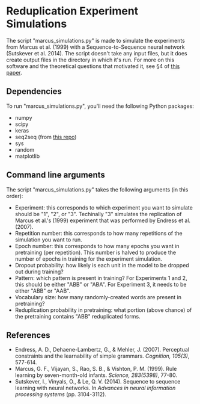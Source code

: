 # Reduplication Experiment Simulations

The script "marcus_simulations.py" is made to simulate the experiments from Marcus et al. (1999) with a Sequence-to-Sequence neural network (Sutskever et al. 2014). The script doesn't take any input files, but it does create output files in the directory in which it's run. For more on this software and the theoretical questions that motivated it, see §4 of [this paper](https://works.bepress.com/joe_pater/38/).

## Dependencies

To run "marcus_simulations.py", you'll need the following Python packages:

* numpy
* scipy
* keras
* seq2seq (from [this repo](https://github.com/farizrahman4u/seq2seq))
* sys
* random
* matplotlib

## Command line arguments

The script "marcus_simulations.py" takes the following arguments (in this order):

* Experiment: this corresponds to which experiment you want to simulate should be "1", "2", or "3". Techinally "3" simulates the replication of Marcus et al.'s (1999) experiment that was performed by Endress et al. (2007).
* Repetition number: this corresponds to how many repetitions of the simulation you want to run.
* Epoch number: this corresponds to how many epochs you want in pretraining (per repetition). This number is halved to produce the number of epochs in training for the experiment simulation.
* Dropout probability: how likely is each unit in the model to be dropped out during training?
* Pattern: which pattern is present in training? For Experiments 1 and 2, this should be either "ABB" or "ABA". For Experiment 3, it needs to be either "ABB" or "AAB". 
* Vocabulary size: how many randomly-created words are present in pretraining?
* Reduplication probability in pretraining: what portion (above chance) of the pretraining contains "ABB" reduplicated forms.

## References
* Endress, A. D., Dehaene-Lambertz, G., & Mehler, J. (2007). Perceptual constraints and the learnability of simple grammars. *Cognition, 105(3)*, 577-614.
* Marcus, G. F., Vijayan, S., Rao, S. B., & Vishton, P. M. (1999). Rule learning by seven-month-old infants. *Science, 283(5398)*, 77-80.
* Sutskever, I., Vinyals, O., & Le, Q. V. (2014). Sequence to sequence learning with neural networks. In *Advances in neural information processing systems* (pp. 3104-3112).

